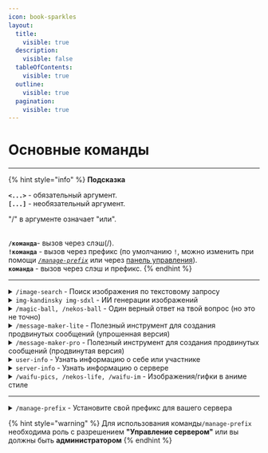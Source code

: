 ```yaml
---
icon: book-sparkles
layout:
  title:
    visible: true
  description:
    visible: false
  tableOfContents:
    visible: true
  outline:
    visible: true
  pagination:
    visible: true
---
```


# Основные команды

***

{% hint style="info" %}
**Подсказка**

**`<...>`** - обязательный аргумент.\
**`[...]`** - необязательный аргумент.

"/" в аргументе означает "или".&#x20;

\
**`/команда`**- вызов через слэш(/).\
**`!команда`** - вызов через префикс (по умолчанию `!`, можно изменить при помощи [_`/manage-prefix`_](general.md#manage-prefix-ustanovite-svoi-prefiks-dlya-vashego-servera) или через [панель управления](https://dash.rzx-bot.top)).\
**`команда`** - вызов через слэш и префикс.
{% endhint %}

***

<details>

<summary><code>/image-search</code> - Поиск изображения по текстовому запросу</summary>

**Пример:**\
`/image-search query: apple`

</details>

<details>

<summary><code>img-kandinsky img-sdxl</code> - ИИ генерации изображений</summary>

**Использование:**\
`img-kandinsky <промпт> | img-sdxl <промпт>`

**Пример:**\
`!img-kandinsky breathtaking night street of Tokyo, cars, neon lights. award-winning, professional, highly detailed`

<img src="../.gitbook/assets/kandinsky_output.png" alt="" data-size="original">

</details>

<details>

<summary><code>/magic-ball, /nekos-ball</code> - Один верный ответ на твой вопрос (но это не точно)</summary>

**Пример:**\
`/magic-ball question: Это вопрос?`

</details>

<details>

<summary><code>/message-maker-lite</code> - Полезный инструмент для создания продвинутых cообщений (упрошенная версия)</summary>

**Пример:**\
`/message-maker-lite title: Это эмбед description: Да, это так color: blue text: @RZX-bot#2626`

<img src="../.gitbook/assets/message-maker-lite.png" alt="" data-size="original">

</details>

<details>

<summary><code>/message-maker-pro</code> - Полезный инструмент для создания продвинутых сообщений (продвинутая версия)</summary>

Все визуально и просто

<img src="../.gitbook/assets/message-maker-pro.png" alt="" data-size="original">

</details>

<details>

<summary><code>user-info</code> - Узнать информацию о себе или участнике</summary>

**Использование:**\
`user-info [@участник/ID участника]`

**Пример:**\
`!user-info @retrilzzy`

</details>

<details>

<summary><code>server-info</code> - Узнать информацию о сервере</summary>

**Пример:**\
`!server-info`

</details>

<details>

<summary><code>/waifu-pics, /nekos-life, /waifu-im</code> - Изображения/гифки в аниме стиле</summary>

**Примеры:**\
`/waifu-im tag: waifu tag2: uniform`\
`/nekos-life tag: neko`

</details>

***

<details>

<summary><code>/manage-prefix</code> - Установите свой префикс для вашего сервера</summary>

**Пример:**\
`/manage-prefix prefix: ?`

</details>

{% hint style="warning" %}
Для использования команды`/manage-prefix` необходима роль с разрешением **"Управление сервером"** или вы должны быть **администратором**
{% endhint %}
